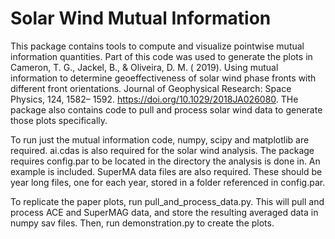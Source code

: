 # Solar Wind Mutual Information

This package contains tools to compute and visualize pointwise mutual information quantities. Part of this code was used to generate the plots in  Cameron, T. G., Jackel, B., & Oliveira, D. M. ( 2019). Using mutual information to determine geoeffectiveness of solar wind phase fronts with different front orientations. Journal of Geophysical Research: Space Physics, 124, 1582– 1592. https://doi.org/10.1029/2018JA026080. THe package also contains code to pull and process solar wind data to generate those plots specifically.

To run just the mutual information code, numpy, scipy and matplotlib are required. ai.cdas is also required for the solar wind analysis. The package requires config.par to be located in the directory the analysis is done in. An example is included. SuperMA data files are also required. These should be year long files, one for each year, stored in a folder referenced in config.par.

To replicate the paper plots, run pull_and_process_data.py. This will pull and process ACE and SuperMAG data, and store the resulting averaged data in numpy sav files. Then, run demonstration.py to create the plots.  
